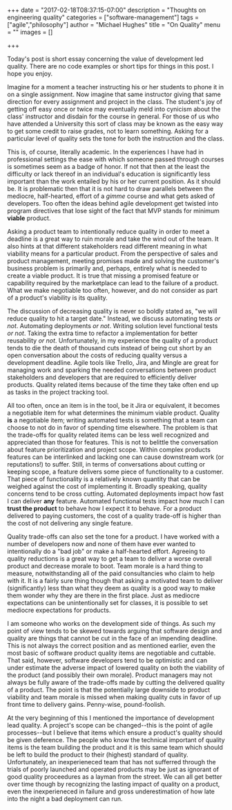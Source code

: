 +++
date = "2017-02-18T08:37:15-07:00"
description = "Thoughts on engineering quality"
categories = ["software-management"]
tags = ["agile","philosophy"]
author = "Michael Hughes"
title = "On Quality"
menu = ""
images = []

+++

Today's post is short essay concerning the value of development led quality. There are no code examples or short tips for things
in this post. I hope you enjoy.

<!--more-->

Imagine for a moment a teacher instructing his or her students to phone it in on a single assignment. Now imagine that same
instructor giving that same direction for every assignment and project in the class. The student's joy of getting off easy once
or twice may eventually meld into cynicism about the class' instructor and disdain for the course in general. For those of us
who have attended a University this sort of class may be known as the easy way to get some credit to raise grades, not
to learn something. Asking for a particular level of quality sets the tone for both the instruction and the class.

This is, of course, literally academic. In the experiences I have had in professional settings the ease with which someone passed
through courses is sometimes seem as a badge of honor. If not that then at the least the difficulty or lack thereof in an individual's education is
significantly less important than the work entailed by his or her current position. As it should be. It is problematic then that 
it is not hard to draw parallels between the mediocre, half-hearted, effort of a *gimme* course and what gets asked of developers. Too often
the ideas behind agile development get twisted into program directives that lose sight of the fact that MVP stands for minimum **viable** 
product.

Asking a product team to intentionally reduce quality in order to meet a deadline is a great way to ruin morale and take the wind out of the team.
It also hints at that different stakeholders read different meaning in what viability means for a particular product. From the perspective of sales
and product management, meeting promises made and solving the customer's business problem is primarily and, perhaps, entirely what is needed to create
a viable product. It is true that missing a promised feature or capability required by the marketplace can lead to the failure
of a product. What we make negotiable too often, however, and do not consider as part of a product's viability is its quality. 

The discussion of decreasing quality is never so boldly stated as, "we will reduce quality to hit a target date." Instead, we discuss automating tests
*or not*. Automating deployments *or not*. Writing solution level functional tests *or not*. Taking the extra time to refactor a implementation for better reusability
*or not*. Unfortunately, in my experience the quality of a product tends to die the death of thousand cuts instead of being cut short by an open
conversation about the costs of reducing quality versus a development deadline. Agile tools like Trello, Jira, and Mingle are great for managing work
and sparking the needed conversations between product stakeholders and developers that are required to efficiently deliver products. Quality related
items because of the time they take often end up as tasks in the project tracking tool.

All too often, once an item is in the tool, be it Jira or equivalent, it becomes a negotiable item for what determines the minimum viable product. Quality **is**
a negotiable item; writing automated tests is something that a team can choose to not do in favor of spending time elsewhere. The problem is that the trade-offs for 
quality related items can be less well recognized and appreciated than those for features. This is not to belittle the conversation about feature prioritization 
and project scope. Within complex products features can be interlinked and lacking one can cause downstream work (or reputations!) to suffer. Still, in terms of 
conversations about cutting or keeping scope, a feature delivers some piece of functionality to a customer. That piece of functionality is a relatively known quantity 
that can be weighed against the cost of implementing it. Broadly speaking, quality concerns tend to be cross cutting. Automated deployments impact how fast I can
deliver **any** feature. Automated functional tests impact how much I can **trust the product** to behave how I expect it to behave. For a product delivered to
paying customers, the cost of a quality trade-off is higher than the cost of not delivering any single feature.

Quality trade-offs can also set the tone for a product. I have worked with a number of developers now and none of them have ever wanted to intentionally do
a "bad job" or make a half-hearted effort. Agreeing to quality reductions is a great way to get a team to deliver a worse overall product and decrease morale
to boot. Team morale is a hard thing to measure, notwithstanding all of the paid consultancies who claim to help with it. It is a fairly sure thing though that
asking a motivated team to deliver (significantly) less than what they deem as quality is a good way to make them wonder why they are there in the first place. Just
as mediocre expectations can be unintentionally set for classes, it is possible to set mediocre expectations for products.

I am someone who works on the development side of things. As such my point of view tends to be skewed towards arguing that software design and quality are things
that cannot be cut in the face of an impending deadline. This is not always the correct position and as mentioned earlier, even the most basic of software product
quality items are negotiable and cuttable. That said, however, software developers tend to be optimistic and can under estimate the adverse impact of lowered
quality on both the viability of the product (and possibly their own morale). Product managers may not always be fully aware of the trade-offs made by cutting the 
delivered quality of a product. The point is that the potentially large downside to product viability and team morale is missed when making quality cuts in
favor of up front time to delivery gains. Penny-wise, pound-foolish.

At the very beginning of this I mentioned the importance of development lead quality. A project's scope can be changed--this is the point of agile processes--but I believe
that items which ensure a product's quality should be given deference. The people who know the technical important of quality items is the team building the product
and it is this same team which should be left to build the product to their (highest) standard of quality. Unfortunately, an inexperieneced team that has not sufferred 
through the trials of poorly launched and operated products may be just as ignorant of good quality proceedures as a layman from the street. We can all get better over 
time though by recognizing the lasting impact of quality on a product, even the inexperieneced in failure and gross underestimation of how late into the night a bad 
deployment can run.